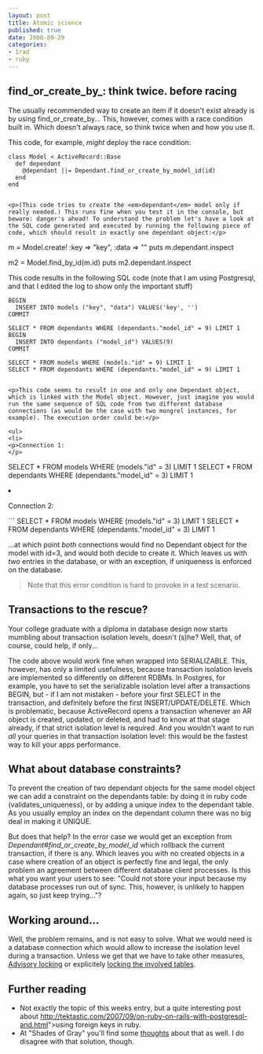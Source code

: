 ```yaml
---
layout: post
title: Atomic science
published: true
date: 2008-09-29
categories:
- 1rad
- ruby
---
```

<h2>find_or_create_by_: think twice. before racing
</h2>

<p>The usually recommended way to create an item if it doesn't exist already is by using
find_or_create_by... This, however, comes with a race condition built in. Which doesn't always race,
so think twice when and how you use it.</p>

<p>This code, for example, <em>might</em> deploy the race condition:</p>

```
class Model < ActiveRecord::Base
  def dependant
    @dependant ||= Dependant.find_or_create_by_model_id(id)
  end
end


<p>(This code tries to create the <em>dependant</em> model only if really needed.) This runs fine when you test it in the console, but beware: danger's ahead! To understand the problem let's have a look at the SQL code generated and executed by running the following piece of code, which should result in exactly one dependant object:</p>

```
m = Model.create! :key => "key", :data => ""
puts m.dependant.inspect

m2 = Model.find_by_id(m.id)
puts m2.dependant.inspect


<p>This code results in the following SQL code (note that I am using Postgresql, and that I edited the log to show only the important stuff)</p>

```
BEGIN
  INSERT INTO models ("key", "data") VALUES('key', '')
COMMIT

SELECT * FROM dependants WHERE (dependants."model_id" = 9) LIMIT 1
BEGIN
  INSERT INTO dependants ("model_id") VALUES(9)
COMMIT

SELECT * FROM models WHERE (models."id" = 9) LIMIT 1
SELECT * FROM dependants WHERE (dependants."model_id" = 9) LIMIT 1


<p>This code seems to result in one and only one Dependant object, which is linked with the Model object. However, just imagine you would run the same sequence of SQL code from two different database connections (as would be the case with two mongrel instances, for example). The execution order could be:</p>

<ul>
<li>
<p>Connection 1:
</p>
```
SELECT * FROM models WHERE (models."id" = 3) LIMIT 1
  SELECT * FROM dependants WHERE (dependants."model_id" = 3) LIMIT 1

</li>
<li>
<p>Connection 2:
</p>
```
SELECT * FROM models WHERE (models."id" = 3) LIMIT 1
  SELECT * FROM dependants WHERE (dependants."model_id" = 3) LIMIT 1

</li>
</ul>
<p>...at which point <em>both</em> connections would find no Dependant object for the model with id=3, and would both decide  to create it. Which leaves us with <em>two</em> entries in the database, or with an exception, if uniqueness is enforced on the database.</p>

<blockquote class="posterous_short_quote">
  Note that this error condition is hard to provoke in a test scenario.
</blockquote>


<h2>Transactions to the rescue?</h2>

<p>Your college graduate with a diploma in database design now starts mumbling about transaction isolation levels, doesn't (s)he? Well, that, of course, could help, if only...</p>

<p>The code above would work fine when wrapped into SERIALIZABLE. This, however, has only a limited usefulness, because transaction isolation levels are implemented so differently on different RDBMs. In Postgres, for example, you have to set the serializable isolation level after a transactions BEGIN, but - if I am not mistaken - before your first SELECT in the transaction, and definitely before the first INSERT/UPDATE/DELETE. Which is problematic, because ActiveRecord opens a transaction whenever an AR object is created, updated, or deleted, and had to know at that stage already, if that strict isolation level is required. And you wouldn't want to run <em>all</em> your queries in that transaction isolation level: this would be the fastest way to kill your apps performance.</p>

<h2>What about database constraints?</h2>

<p>To prevent the creation of two dependant objects for the same model object we can add a constraint on the dependants table: by doing it in ruby code (validates_uniqueness), or by adding a unique index to the dependant table. As you usually employ an index on the dependant column there was no big deal in making it UNIQUE.</p>

<p>But does that help? In the error case we would get an exception from <em>Dependant#find_or_create_by_model_id</em> which rollback the current transaction, if there is any. Which leaves you with no created objects in a case where creation of an object is perfectly fine and legal, the only problem an agreement between different database client processes. Is this what you want your users to see: "Could not store your input because my database processes run out of sync. This, however, is unlikely to happen again, so just keep trying..."?</p>

<h2>Working around...</h2>

<p>Well, the problem remains, and is not easy to solve. What we would need is a database connection which would allow to increase the isolation level during a transaction. Unless we get that we have to take other measures, <a href="/0x03-advisory-locking/">Advisory locking</a> or explicitely <a href="http://www.postgresql.org/docs/8.3/static/explicit-locking.html">locking the involved tables</a>.</p>

<h2>Further reading</h2>

<ul>
<li>Not exactly the topic of this weeks entry, but a quite interesting post
about <a href="http://tektastic.com/2007/09/on-ruby-on-rails-with-postgresql-and.html%22><a href="http://tektastic.com/2007/09/on-ruby-on-rails-with-postgresql-and.html">http://tektastic.com/2007/09/on-ruby-on-rails-with-postgresql-and.html</a>">using foreign keys</a> in ruby.</li>
<li>At "Shades of Gray" you'll find some <a href="http://blog.grayproductions.net/articles/five_activerecord_tips">thoughts</a>
about that as well. I do disagree with that solution, though.</li>
</ul>
